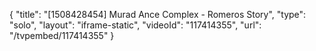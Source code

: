 {
    "title": "[1508428454] Murad Ance Complex - Romeros Story",
    "type": "solo",
    "layout": "iframe-static",
    "videoId": "117414355",
    "url": "\/tvpembed\/117414355"
}